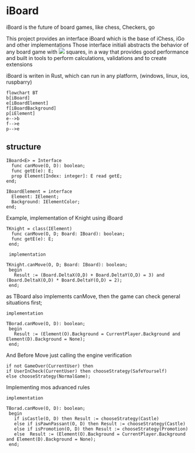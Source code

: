 # iBoard
iBoard is the future of board games, like chess, Checkers, go

This project provides an interface iBoard which is the base of iChess, iGo and other implementations
Those interface initiali abstracts the behavior of any board game with <img src="https://render.githubusercontent.com/render/math?math=m*n"> squares, in a way that provides good performance and built in tools to perform calculations, validations and to create extensions

iBoard is writen in Rust, which can run in any platform, (windows, linux, ios, ruspbarry)

``` mermaid
flowchart BT
b[iBoard]
e[iBoardElement]
f[iBoardBackground]
p[iElement]
e-->b
f-->e
p-->e
```

## structure

``` delphi
IBoard<E> = Interface
  func canMove(O, D): boolean;
  func getE(e): E;
  prop Element[Index: integer]: E read getE;
end;

IBoardElement = interface
  Element: IElement;
  Background: IElementColor;
end;
```

Example, implementation of Knight using iBoard

``` Delphi
TKnight = class(IElement)
  func canMove(O, D; Board: IBoard): boolean;
  func getE(e): E;
 end;
 
 implementation
 
TKnight.canMove(O, D; Board: IBoard): boolean;
 begin
   Result := (Board.DeltaX(O,D) + Board.DeltaY(O,D) = 3) and (Board.DeltaX(O,D) * Board.DeltaY(O,D) = 2);
 end;
```

as TBoard also implements canMove, then the game can check general situations first;

``` delphi
implementation

TBorad.canMove(O, D): boolean;
 begin
   Result := (Element(O).Background = CurrentPlayer.Background and Element(D).Background = None);
 end;
```

And Before Move just calling the engine verification

``` delphi
if not GameOver(CurrentUser) then
if UserInCheck(CurrentUser) then chooseStrategy(SafeYourself)
else chooseStrategy(NormalGame);
```

Implementing mos advanced rules

``` delphi
implementation

TBorad.canMove(O, D): boolean;
 begin
   if isCastle(O, D) then Result := chooseStrategy(Castle)
   else if isPawnPassant(O, D) then Result := chooseStrategy(Castle)
   else if isPromotion(O, D) then Result := chooseStrategy(Promotion)
   else  Result := (Element(O).Background = CurrentPlayer.Background and Element(D).Background = None);
 end;
```
